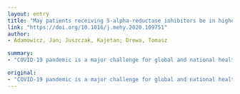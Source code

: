```yaml
---
layout: entry
title: "May patients receiving 5-alpha-reductase inhibitors be in higher risk of COVID-19 complications ?"
link: "https://doi.org/10.1016/j.mehy.2020.109751"
author:
- Adamowicz, Jan; Juszczak, Kajetan; Drewa, Tomasz

summary:
- "COVID-19 pandemic is a major challenge for global and national healthcare providers. Number of new cases is continuously increasing with an emerging trend showing worse prognosis in males in comparison to females. Using 5-alpha-reductase inhibitors may be one of the factors contributing to poorer sex-dependent difference in disease outcomes. Men have 65% higher mortality rate. Long term observational studies will confirm improved recovery in females, he says."

original:
- "COVID-19 pandemic is a major challenge for global and national healthcare providers. Number of new cases is continuously increasing with an emerging trend showing worse prognosis in males in comparison to females. Based on this observation, our proposed hypothesis is that 5-alpha-reductase inhibitors, that are commonly used for BPH treatment, may be one of the factors contributing to poorer prognosis in males. Background With increasing number of COVID-19 cases, an evident sex- dependent difference in disease outcomes can be observed. Based on published studies with short term follow-up, males have 65% higher mortality rate (1). The question remains, whether long term observational studies will confirm improved recovery in females."
---
```


